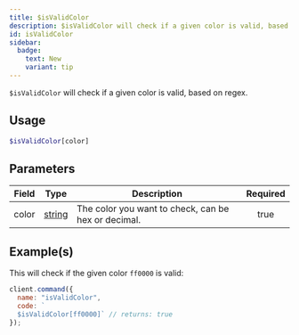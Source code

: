 ```yaml
---
title: $isValidColor
description: $isValidColor will check if a given color is valid, based on regex.
id: isValidColor
sidebar: 
  badge:
    text: New
    variant: tip
---
```


`$isValidColor` will check if a given color is valid, based on regex.

## Usage

```php
$isValidColor[color]
```

## Parameters

| Field | Type                                                                                              | Description                                         | Required |
| ----- | ------------------------------------------------------------------------------------------------- | --------------------------------------------------- | :------: |
| color | [string](https://developer.mozilla.org/en-US/docs/Web/JavaScript/Reference/Global_Objects/String) | The color you want to check, can be hex or decimal. |   true   |

## Example(s)

This will check if the given color `ff0000` is valid:

```js
client.command({
  name: "isValidColor",
  code: `
  $isValidColor[ff0000]` // returns: true
});
```
